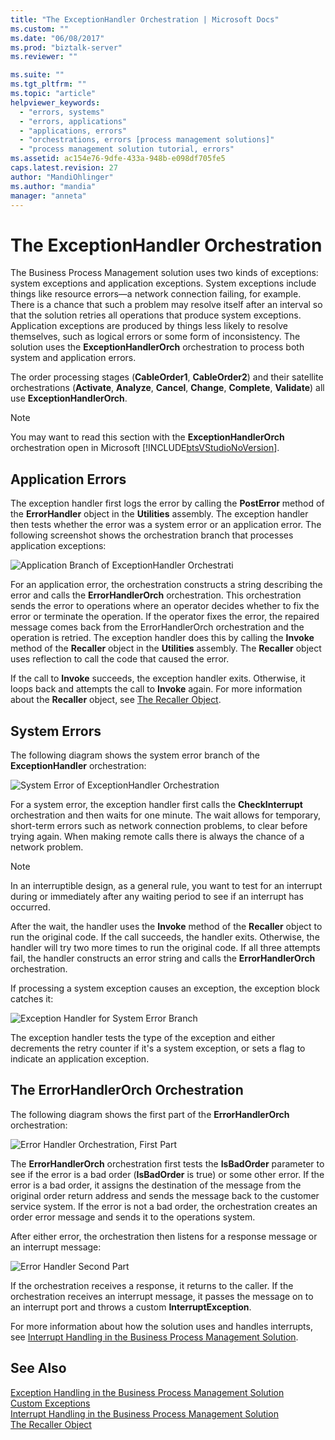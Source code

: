 ```yaml
---
title: "The ExceptionHandler Orchestration | Microsoft Docs"
ms.custom: ""
ms.date: "06/08/2017"
ms.prod: "biztalk-server"
ms.reviewer: ""

ms.suite: ""
ms.tgt_pltfrm: ""
ms.topic: "article"
helpviewer_keywords: 
  - "errors, systems"
  - "errors, applications"
  - "applications, errors"
  - "orchestrations, errors [process management solutions]"
  - "process management solution tutorial, errors"
ms.assetid: ac154e76-9dfe-433a-948b-e098df705fe5
caps.latest.revision: 27
author: "MandiOhlinger"
ms.author: "mandia"
manager: "anneta"
---
```

# The ExceptionHandler Orchestration
The Business Process Management solution uses two kinds of exceptions: system exceptions and application exceptions. System exceptions include things like resource errors—a network connection failing, for example. There is a chance that such a problem may resolve itself after an interval so that the solution retries all operations that produce system exceptions. Application exceptions are produced by things less likely to resolve themselves, such as logical errors or some form of inconsistency. The solution uses the **ExceptionHandlerOrch** orchestration to process both system and application errors.  
  
 The order processing stages (**CableOrder1**, **CableOrder2**) and their satellite orchestrations (**Activate**, **Analyze**, **Cancel**, **Change**, **Complete**, **Validate**) all use **ExceptionHandlerOrch**.  
  
> [!NOTE]
>  You may want to read this section with the **ExceptionHandlerOrch** orchestration open in Microsoft [!INCLUDE[btsVStudioNoVersion](../includes/btsvstudionoversion-md.md)].  
  
## Application Errors  
 The exception handler first logs the error by calling the **PostError** method of the **ErrorHandler** object in the **Utilities** assembly. The exception handler then tests whether the error was a system error or an application error. The following screenshot shows the orchestration branch that processes application exceptions:  
  
 ![Application Branch of ExceptionHandler Orchestrati](../core/media/applicationerrorbranchofexceptionhandler.gif "ApplicationErrorBranchofExceptionHandler")  
  
 For an application error, the orchestration constructs a string describing the error and calls the **ErrorHandlerOrch** orchestration. This orchestration sends the error to operations where an operator decides whether to fix the error or terminate the operation. If the operator fixes the error, the repaired message comes back from the ErrorHandlerOrch orchestration and the operation is retried. The exception handler does this by calling the **Invoke** method of the **Recaller** object in the **Utilities** assembly. The **Recaller** object uses reflection to call the code that caused the error.  
  
 If the call to **Invoke** succeeds, the exception handler exits. Otherwise, it loops back and attempts the call to **Invoke** again. For more information about the **Recaller** object, see [The Recaller Object](../core/the-recaller-object.md).  
  
## System Errors  
 The following diagram shows the system error branch of the **ExceptionHandler** orchestration:  
  
 ![System Error of ExceptionHandler Orchestration](../core/media/systemerrorbranchofexceptionhandler.gif "SystemErrorBranchofExceptionHandler")  
  
 For a system error, the exception handler first calls the **CheckInterrupt** orchestration and then waits for one minute. The wait allows for temporary, short-term errors such as network connection problems, to clear before trying again. When making remote calls there is always the chance of a network problem.  
  
> [!NOTE]
>  In an interruptible design, as a general rule, you want to test for an interrupt during or immediately after any waiting period to see if an interrupt has occurred.  
  
 After the wait, the handler uses the **Invoke** method of the **Recaller** object to run the original code. If the call succeeds, the handler exits. Otherwise, the handler will try two more times to run the original code. If all three attempts fail, the handler constructs an error string and calls the **ErrorHandlerOrch** orchestration.  
  
 If processing a system exception causes an exception, the exception block catches it:  
  
 ![Exception Handler for System Error Branch](../core/media/exceptionhandlerofsystemerrorbranch.gif "ExceptionHandlerofSystemErrorBranch")  
  
 The exception handler tests the type of the exception and either decrements the retry counter if it's a system exception, or sets a flag to indicate an application exception.  
  
## The ErrorHandlerOrch Orchestration  
 The following diagram shows the first part of the **ErrorHandlerOrch** orchestration:  
  
 ![Error Handler Orchestration, First Part](../core/media/errorhandlerfirstpart.gif "ErrorHandlerFirstPart")  
  
 The **ErrorHandlerOrch** orchestration first tests the **IsBadOrder** parameter to see if the error is a bad order (**IsBadOrder** is true) or some other error. If the error is a bad order, it assigns the destination of the message from the original order return address and sends the message back to the customer service system. If the error is not a bad order, the orchestration creates an order error message and sends it to the operations system.  
  
 After either error, the orchestration then listens for a response message or an interrupt message:  
  
 ![Error Handler Second Part](../core/media/errorhandlersecondpart.gif "ErrorHandlerSecondPart")  
  
 If the orchestration receives a response, it returns to the caller. If the orchestration receives an interrupt message, it passes the message on to an interrupt port and throws a custom **InterruptException**.  
  
 For more information about how the solution uses and handles interrupts, see [Interrupt Handling in the Business Process Management Solution](../core/interrupt-handling-in-the-business-process-management-solution.md).  
  
## See Also  
 [Exception Handling in the Business Process Management Solution](../core/exception-handling-in-the-business-process-management-solution.md)   
 [Custom Exceptions](../core/custom-exceptions.md)   
 [Interrupt Handling in the Business Process Management Solution](../core/interrupt-handling-in-the-business-process-management-solution.md)   
 [The Recaller Object](../core/the-recaller-object.md)
